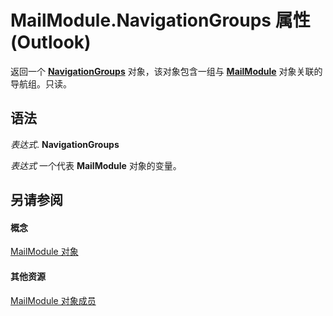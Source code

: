 
# MailModule.NavigationGroups 属性 (Outlook)

返回一个  **[NavigationGroups](07206203-36a9-7467-3a89-24fa2a7c2b1f.md)** 对象，该对象包含一组与 **[MailModule](df20efe5-be5c-952d-c6b7-20c20a83fda0.md)** 对象关联的导航组。只读。


## 语法

 _表达式_. **NavigationGroups**

 _表达式_ 一个代表 **MailModule** 对象的变量。


## 另请参阅


#### 概念


[MailModule 对象](df20efe5-be5c-952d-c6b7-20c20a83fda0.md)
#### 其他资源


[MailModule 对象成员](a7ada12a-7075-b0ca-ec00-0556b7753747.md)
